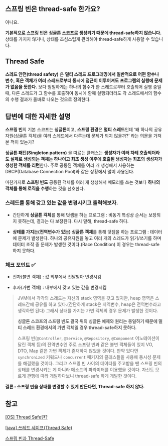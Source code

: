 ## 스프링 빈은 thread-safe 한가요?

아니요.

**기본적으로 스프링 빈은 싱글톤 스코프로 생성되기 때문에 thread-safe하지 않습니다.** 상태를 가지지 않거나, 상태를 조심스럽게 관리해야 thread-safe하게 사용할 수 있습니다.

## **Thread Safe**

**스레드 안전(thread safety)** 은 **멀티 스레드 프로그래밍에서 일반적으로 어떤 함수나 변수, 혹은 객체가 여러 스레드로부터 동시에 접근이 이루어져도 프로그램의 실행에 문제가 없음을 뜻한다.** 보다 엄밀하게는 하나의 함수가 한 스레드로부터 호출되어 실행 중일 때, 다른 스레드가 그 함수를 호출하여 동시에 함께 실행되더라도 각 스레드에서의 함수의 수행 결과가 올바로 나오는 것으로 정의한다.

## 답변에 대한 자세한 설명

**스프링 빈**의 기본 스코프는 **싱글톤**이고, **스프링 환경**은 **멀티 스레드**인데 ‘왜 하나의 공유자원(싱글톤 객체)을 여러 스레드에서 다루는데 문제가 되지 않을까?’ 라는 의문을 가져본 적이 있는가?

**싱글톤 패턴(Singleton pattern)** 을 따르는 클래스는 **생성자가 여러 차례 호출되더라도 실제로 생성되는 객체는 하나이고 최초 생성 이후에 호출된 생성자는 최초의 생성자가 생성한 객체를 리턴**한다. 주로 공통된 객체를 여러 개 생성해서 사용하는 DBCP(Database Connection Pool)와 같은 상황에서 많이 사용된다.

마찬가지로 **스프링 빈도** 공통된 객체를 여러 개 생성해서 메모리를 쓰는 것보다 **하나의 객체를 통해 로직을 수행**하는 것을 선호한다.

### 스레드를 통해 갖고 있는 값을 변경시키고 출력해보자.

- 간단하게 **싱글톤 객체**를 통해 덧셈을 하는 프로그램 : 비동기 특성상 순서는 보장되지 못하는데, 결과는 다 보장된다. 다시 말해, thread-safe 하다.

- **상태를 가지는(전역변수가 있는) 싱글톤 객체**를 통해 덧셈을 하는 프로그램 : 데이터에 문제가 발생한다. 하나의 공유자원을 놓고 여러 개의 스레드가 읽기/쓰기를 하며 데이터 조작 중 문제가 발생한 것이다.(Race Condition) 이 경우는 thread-safe 하지 못하다.

### 체크 포인트 ✅

- 전자(불변 객체) : 값 외부에서 전달받아 변경시킴

- 후자(가변 객체) : 내부에서 갖고 있는 값을 변경시킴

> JVM에서 각각의 스레드는 자신의 stack 영역을 갖고 있지만, heap 영역은 스레드간에 공유를 하고 있다.(간단하게 stack은 지역변수, heap은 전역변수라고 생각하면 된다) 그래서 상태를 가지는 가변 객체의 경우 문제가 발생한 것이다.
>
> **싱글톤 스코프의 스프링 빈도 결국 위의 싱글톤 예제와 원리는 동일하기 때문에 멀티 스레드 환경에서의 가변 객체일 경우 thread-safe하지 못하다.**
>
> 스프링 빈(`@Controller`, `@Service`, `@Repository`, `@Component` 어노테이션이 달린 객체 등)의 전역변수엔 주로 스프링 빈과 같은 불변 객체들이 있지 VO, DTO, Map 같은 가변 객체가 존재하지 않았을 것이다. 만약 있다면 `synchronized` 키워드나 `concurrent` 패키지의 클래스들을 사용해 동시성 문제를 해결했을 것이다. 그리고 스프링 빈 사이의 데이터를 주고받을 땐 스프링 빈의 상태를 변경시키는 게 아니라 메소드의 파라미터를 이용했을 것이다. 자신도 모르게 관행에 따라 개발하다보니 thread-safe 하게 개발한 것이다.

**결론 : 스프링 빈을 상태를 변경할 수 있게 만든다면, Thread-safe 하지 않다.**

## 참고

[[OS] Thread Safe란?](https://gompangs.tistory.com/entry/OS-Thread-Safe란)

[[java] 쓰레드 세이프(Thread Safe)](https://ldh-6019.tistory.com/481)

[스프링 빈과 Thread-Safe](https://ehdvudee.tistory.com/18)

